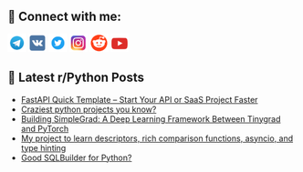 ## 🔎 Connect with me:
[<img src="https://github.com/bullbesh/bullbesh/blob/main/images/Telegram.png" width="32" height="32" />](https://t.me/bullbesh)
[<img src="https://github.com/bullbesh/bullbesh/blob/main/images/VK.png" width="32" height="32" />](https://vk.com/bullbesh)
[<img src="https://github.com/bullbesh/bullbesh/blob/main/images/Twitter.png" width="32" height="32" />](https://twitter.com/bullbesh1)
[<img src="https://github.com/bullbesh/bullbesh/blob/main/images/Instagram.png" width="32" height="32" />](https://www.instagram.com/bullbesh)
[<img src="https://github.com/bullbesh/bullbesh/blob/main/images/Reddit.png" width="32" height="32" />](https://www.reddit.com/user/bullbesh)
[<img src="https://github.com/bullbesh/bullbesh/blob/main/images/YouTube.png" width="32" height="32" />](https://www.youtube.com/channel/UCtfjRs6uzgq5mfm8S06WTcg)

## 📕 Latest r/Python Posts
<!-- BLOG-POST-LIST:START -->
- [FastAPI Quick Template – Start Your API or SaaS Project Faster](https://www.reddit.com/r/Python/comments/1o1q7tz/fastapi_quick_template_start_your_api_or_saas/)
- [Craziest python projects you know?](https://www.reddit.com/r/Python/comments/1o1pqgf/craziest_python_projects_you_know/)
- [Building SimpleGrad: A Deep Learning Framework Between Tinygrad and PyTorch](https://www.reddit.com/r/Python/comments/1o1kd5j/building_simplegrad_a_deep_learning_framework/)
- [My project to learn descriptors, rich comparison functions, asyncio, and type hinting](https://www.reddit.com/r/Python/comments/1o1j2b3/my_project_to_learn_descriptors_rich_comparison/)
- [Good SQLBuilder for Python?](https://www.reddit.com/r/Python/comments/1o1ixgu/good_sqlbuilder_for_python/)
<!-- BLOG-POST-LIST:END -->
